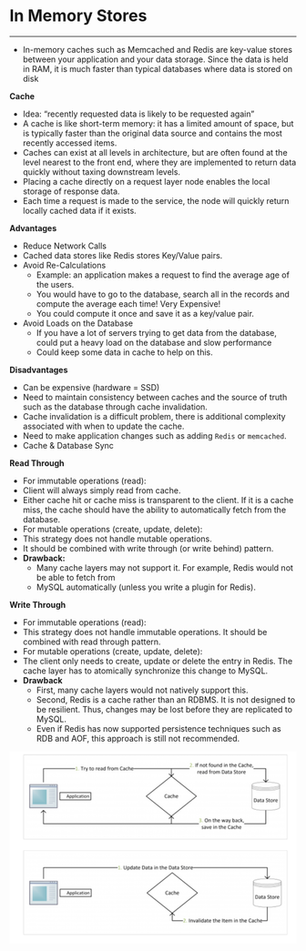 # In Memory Stores
_____

- In-memory caches such as Memcached and Redis are key-value stores between your application and your data storage. Since the data is held in RAM, it is much faster than typical databases where data is stored on disk

**Cache**
- Idea: “recently requested data is likely to be requested again”
- A cache is like short-term memory: it has a limited amount of space, but is typically faster than the original data source and contains the most recently accessed items. 
- Caches can exist at all levels in architecture, but are often found at the level nearest to the front end, where they are implemented to return data quickly without taxing downstream levels.
- Placing a cache directly on a request layer node enables the local storage of response data. 
- Each time a request is made to the service, the node will quickly return locally cached data if it exists. 

**Advantages**
- Reduce Network Calls
- Cached data stores like Redis stores Key/Value pairs. 
- Avoid Re-Calculations
  - Example: an application makes a request to find the average age of the users. 
  - You would have to go to the database, search all in the records and compute the average each time! Very Expensive! 
  - You could compute it once and save it as a key/value pair. 
- Avoid Loads on the Database 
  - If you have a lot of servers trying to get data from the database, could put a heavy load on the database and slow performance
  - Could keep some data in cache to help on this. 

**Disadvantages**
- Can be expensive (hardware = SSD)
- Need to maintain consistency between caches and the source of truth such as the database through cache invalidation.
- Cache invalidation is a difficult problem, there is additional complexity associated with when to update the cache.
- Need to make application changes such as adding `Redis` or `memcached`.
- Cache & Database Sync

**Read Through**
- For immutable operations (read):
- Client will always simply read from cache. 
- Either cache hit or cache miss is transparent to the client. If it is a cache miss, the cache should have the ability to automatically fetch from the database.
- For mutable operations (create, update, delete):
- This strategy does not handle mutable operations. 
- It should be combined with write through (or write behind) pattern.
- **Drawback:**
  - Many cache layers may not support it. For example, Redis would not be able to
    fetch from 
  - MySQL automatically (unless you write a plugin for Redis).

**Write Through**
- For immutable operations (read):
- This strategy does not handle immutable operations. It should be combined with read through pattern.
- For mutable operations (create, update, delete):
- The client only needs to create, update or delete the entry in Redis. The cache layer has to atomically synchronize this change to MySQL.
- **Drawback**
  - First, many cache layers would not natively support this. 
  - Second, Redis is a cache rather than an RDBMS. It is not designed to be resilient. Thus, changes may be lost before they are replicated to MySQL. 
  - Even if Redis has now supported persistence techniques such as RDB and AOF, this approach is still not recommended.

![image](../assets/cache.png)
